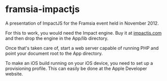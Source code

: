 framsia-impactjs
================

A presentation of ImpactJS for the Framsia event held in November 2012.

For this to work, you would need the Impact engine. Buy it at [impactjs.com](http://impactjs.com/) and then drop the engine in the App/lib directory.

Once that's taken care of, start a web server capable of running PHP and point your document root to the App directory.

To make an iOS build running on your iOS device, you need to set up a provisioning profile. This can easily be done at the Apple Developer website.
